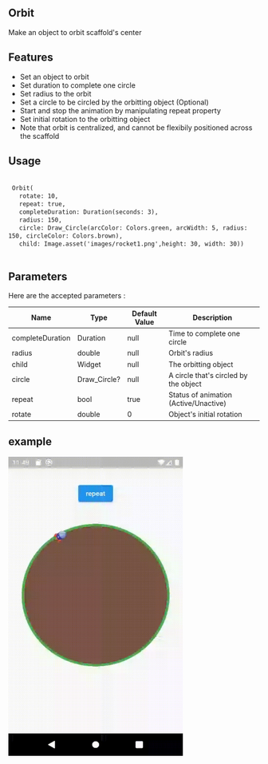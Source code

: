 <!-- 
This README describes the package. If you publish this package to pub.dev,
this README's contents appear on the landing page for your package.

For information about how to write a good package README, see the guide for
[writing package pages](https://dart.dev/guides/libraries/writing-package-pages). 

For general information about developing packages, see the Dart guide for
[creating packages](https://dart.dev/guides/libraries/create-library-packages)
and the Flutter guide for
[developing packages and plugins](https://flutter.dev/developing-packages). 
-->


## Orbit

Make an object to orbit scaffold's center


## Features

* Set an object to orbit
* Set duration to complete one circle
* Set radius to the orbit
* Set a circle to be circled by the orbitting object (Optional)
* Start and stop the animation by manipulating repeat property
* Set initial rotation to the orbitting object
* Note that orbit is centralized, and cannot be flexibily positioned across the scaffold

## Usage

```

 Orbit(
   rotate: 10,
   repeat: true,
   completeDuration: Duration(seconds: 3),
   radius: 150,
   circle: Draw_Circle(arcColor: Colors.green, arcWidth: 5, radius: 150, circleColor: Colors.brown),
   child: Image.asset('images/rocket1.png',height: 30, width: 30))


```




## Parameters

Here are the accepted parameters :


| Name  | Type | Default Value | Description | 
| ------------- | ------------- | ------------- | ------------- | 
| completeDuration  | Duration | null  | Time to complete one circle  | 
| radius  | double | null  | Orbit's radius| 
| child  | Widget | null | The orbitting object| 
| circle  | Draw_Circle? | null | A circle that's circled by the object| 
| repeat | bool | true | Status of animation (Active/Unactive) | 
| rotate  | double | 0 | Object's initial rotation | 





## example
<img src="assets/OrbitFinal.gif" width="350" height="600">













